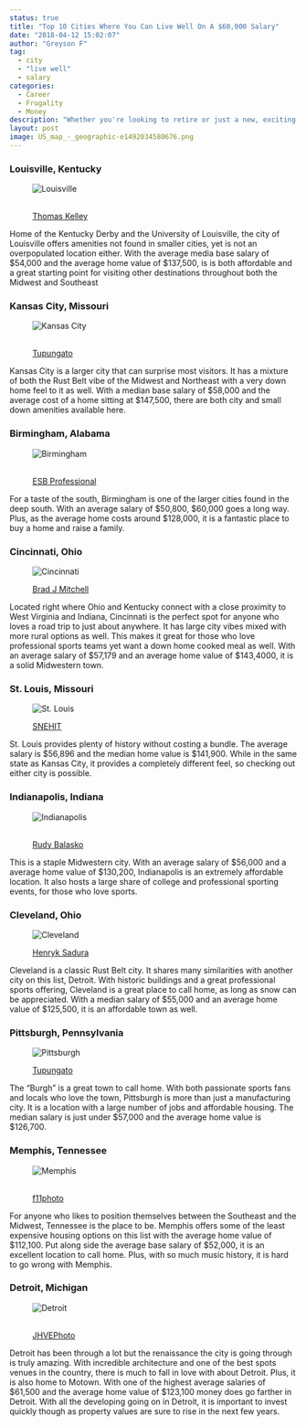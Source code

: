 ```yaml
---
status: true
title: "Top 10 Cities Where You Can Live Well On A $60,000 Salary"
date: "2018-04-12 15:02:07"
author: "Greyson F"
tag:
  - city
  - "live well"
  - salary
categories:
  - Career
  - Frugality
  - Money
description: "Whether you're looking to retire or just a new, exciting location to call home, here are 10 cities you can live comfortably on a $60,000 annual salary."
layout: post
image: US_map_-_geographic-e1492034580676.png
---
```


### Louisville, Kentucky

<figure aria-describedby="caption-attachment-4467" class="wp-caption alignnone" id="attachment_4467" style="width: 700px">

![Louisville](/posts/shutterstock_574942495.jpg)<figcaption class="wp-caption-text" id="caption-attachment-4467">  
[Thomas Kelley](https://www.shutterstock.com/image-photo/louisville-ky-usa-feb-5-2017-574942495)</figcaption></figure>

Home of the Kentucky Derby and the University of Louisville, the city of Louisville offers amenities not found in smaller cities, yet is not an overpopulated location either. With the average media base salary of $54,000 and the average home value of $137,500, is is both affordable and a great starting point for visiting other destinations throughout both the Midwest and Southeast

### Kansas City, Missouri

<figure aria-describedby="caption-attachment-4460" class="wp-caption alignnone" id="attachment_4460" style="width: 700px">

![Kansas City](/posts/shutterstock_238389709.jpg)<figcaption class="wp-caption-text" id="caption-attachment-4460">  
[Tupungato](https://www.shutterstock.com/image-photo/kansas-city-usa-june-25-2013-238389709)</figcaption></figure>

Kansas City is a larger city that can surprise most visitors. It has a mixture of both the Rust Belt vibe of the Midwest and Northeast with a very down home feel to it as well. With a median base salary of $58,000 and the average cost of a home sitting at $147,500, there are both city and small down amenities available here.

### Birmingham, Alabama

<figure aria-describedby="caption-attachment-4459" class="wp-caption alignnone" id="attachment_4459" style="width: 700px">

![Birmingham](/posts/shutterstock_232232023.jpg)<figcaption class="wp-caption-text" id="caption-attachment-4459">  
[ESB Professional](https://www.shutterstock.com/image-photo/birmingham-alabama-usa-downtown-skyline-232232023)</figcaption></figure>

For a taste of the south, Birmingham is one of the larger cities found in the deep south. With an average salary of $50,800, $60,000 goes a long way. Plus, as the average home costs around $128,000, it is a fantastic place to buy a home and raise a family.

### Cincinnati, Ohio

<figure aria-describedby="caption-attachment-4462" class="wp-caption alignnone" id="attachment_4462" style="width: 700px">

![Cincinnati](/posts/shutterstock_551329018.jpg)<figcaption class="wp-caption-text" id="caption-attachment-4462">[Brad J Mitchell](https://www.shutterstock.com/image-photo/suspension-bridge-cincinnati-ohio-sunrise-551329018)</figcaption></figure>

Located right where Ohio and Kentucky connect with a close proximity to West Virginia and Indiana, Cincinnati is the perfect spot for anyone who loves a road trip to just about anywhere. It has large city vibes mixed with more rural options as well. This makes it great for those who love professional sports teams yet want a down home cooked meal as well. With an average salary of $57,179 and an average home value of $143,4000, it is a solid Midwestern town.

### St. Louis, Missouri

<figure aria-describedby="caption-attachment-4464" class="wp-caption alignnone" id="attachment_4464" style="width: 700px">

![St. Louis](/posts/shutterstock_554033449.jpg)<figcaption class="wp-caption-text" id="caption-attachment-4464">[SNEHIT](https://www.shutterstock.com/image-photo/saint-louis-mo-usa-april-28-554033449)</figcaption></figure>

St. Louis provides plenty of history without costing a bundle. The average salary is $56,896 and the median home value is $141,900. While in the same state as Kansas City, it provides a completely different feel, so checking out either city is possible.

### Indianapolis, Indiana

<figure aria-describedby="caption-attachment-4466" class="wp-caption alignnone" id="attachment_4466" style="width: 700px">

![Indianapolis](/posts/shutterstock_569160187.jpg)<figcaption class="wp-caption-text" id="caption-attachment-4466">  
[Rudy Balasko](https://www.shutterstock.com/image-photo/indianapolis-cityscape-image-downtown-indiana-during-569160187)</figcaption></figure>

This is a staple Midwestern city. With an average salary of $56,000 and a average home value of $130,200, Indianapolis is an extremely affordable location. It also hosts a large share of college and professional sporting events, for those who love sports.

### Cleveland, Ohio

<figure aria-describedby="caption-attachment-4465" class="wp-caption alignnone" id="attachment_4465" style="width: 700px">

![Cleveland](/posts/shutterstock_558350902.jpg)<figcaption class="wp-caption-text" id="caption-attachment-4465">[Henryk Sadura](https://www.shutterstock.com/image-photo/cleveland-skyline-night-ohio-usa-558350902)</figcaption></figure>

Cleveland is a classic Rust Belt city. It shares many similarities with another city on this list, Detroit. With historic buildings and a great professional sports offering, Cleveland is a great place to call home, as long as snow can be appreciated. With a median salary of $55,000 and an average home value of $125,500, it is an affordable town as well.

### Pittsburgh, Pennsylvania

<figure aria-describedby="caption-attachment-4463" class="wp-caption alignnone" id="attachment_4463" style="width: 700px">

![Pittsburgh](/posts/shutterstock_552042799.jpg)<figcaption class="wp-caption-text" id="caption-attachment-4463">[Tupungato](https://www.shutterstock.com/image-photo/pittsburgh-skyline-552042799)</figcaption></figure>

The “Burgh” is a great town to call home. With both passionate sports fans and locals who love the town, Pittsburgh is more than just a manufacturing city. It is a location with a large number of jobs and affordable housing. The median salary is just under $57,000 and the average home value is $126,700.

### Memphis, Tennessee

<figure aria-describedby="caption-attachment-4461" class="wp-caption alignnone" id="attachment_4461" style="width: 700px">

![Memphis](/posts/shutterstock_519194572.jpg)<figcaption class="wp-caption-text" id="caption-attachment-4461">  
[f11photo](https://www.shutterstock.com/image-photo/aerial-view-downtown-memphis-skyline-tennessee-519194572)</figcaption></figure>

For anyone who likes to position themselves between the Southeast and the Midwest, Tennessee is the place to be. Memphis offers some of the least expensive housing options on this list with the average home value of $112,100. Put along side the average base salary of $52,000, it is an excellent location to call home. Plus, with so much music history, it is hard to go wrong with Memphis.

### Detroit, Michigan

<figure aria-describedby="caption-attachment-4468" class="wp-caption alignnone" id="attachment_4468" style="width: 700px">

![Detroit](/posts/shutterstock_578781955.jpg)<figcaption class="wp-caption-text" id="caption-attachment-4468">  
[JHVEPhoto](https://www.shutterstock.com/image-photo/detroit-usa-june-17-2016-view-578781955)</figcaption></figure>

Detroit has been through a lot but the renaissance the city is going through is truly amazing. With incredible architecture and one of the best spots venues in the country, there is much to fall in love with about Detroit. Plus, it is also home to Motown. With one of the highest average salaries of $61,500 and the average home value of $123,100 money does go farther in Detroit. With all the developing going on in Detroit, it is important to invest quickly though as property values are sure to rise in the next few years.
